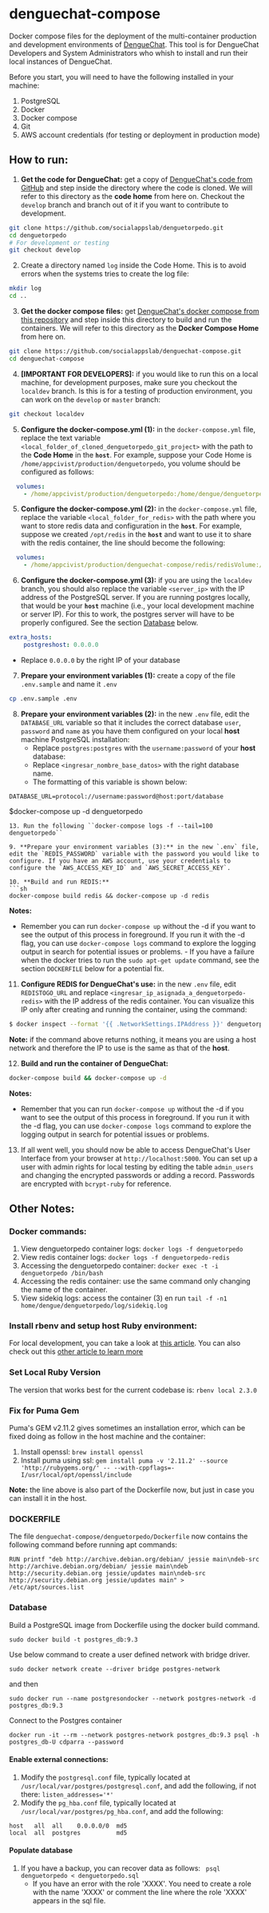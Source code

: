 # denguechat-compose
Docker compose files for the deployment of the multi-container production and development environments of [DengueChat](https://github.com/socialappslab/denguetorpedo). This tool is for DengueChat Developers and System Administrators who whish to install and run their local instances of DengueChat. 

Before you start, you will need to have the following installed in your machine:
1. PostgreSQL
2. Docker
3. Docker compose
4. Git
5. AWS account credentials (for testing or deployment in production mode) 


## How to run: 

1. **Get the code for DengueChat:** get a copy of [DengueChat's code from GitHub](https://github.com/socialappslab/denguetorpedo) and step inside the directory where the code is cloned. We will refer to this directory as the **code home** from here on. Checkout the `develop` branch and branch out of it if you want to contribute to development.  
```sh
git clone https://github.com/socialappslab/denguetorpedo.git
cd denguetorpedo
# For development or testing
git checkout develop
```

2. Create a directory named `log` inside the Code Home. This is to avoid errors when the systems tries to create the log file:
```sh
mkdir log
cd .. 
```

3. **Get the docker compose files:** get [DengueChat's docker compose from this repository](https://github.com/socialappslab/denguechat-compose) and step inside this directory to build and run the containers. We will refer to this directory as the **Docker Compose Home** from here on.
```sh
git clone https://github.com/socialappslab/denguechat-compose.git
cd denguechat-compose
```

4. **[IMPORTANT FOR DEVELOPERS]:** if you would like to run this on a local machine, for development purposes, make sure you checkout the `localdev` branch. Is this is for a testing of production environment, you can work on the `develop` or `master` branch: 
```sh
git checkout localdev
```

5. **Configure the docker-compose.yml (1):** in the `docker-compose.yml` file, replace the text variable `<local_folder_of_cloned_denguetorpedo_git_project>` with the path to the **Code Home** in the **`host`**. For example, suppose your Code Home is `/home/appcivist/production/denguetorpedo`, you volume should be configured as follows: 
```yaml
  volumes:
    - /home/appcivist/production/denguetorpedo:/home/dengue/denguetorpedo
```

5.  **Configure the docker-compose.yml (2):** in the `docker-compose.yml` file, replace the variable `<local_folder_for_redis>` with the path where you want to store redis data and configuration in the **`host`**. For example, suppose we created `/opt/redis` in the **`host`** and want to use it to share with the redis container, the line should become the following: 
```yaml
  volumes:
    - /home/appcivist/production/denguechat-compose/redis/redisVolume:/bitnami
```
 
6.  **Configure the docker-compose.yml (3):** if you are using the `localdev` branch, you should also replace the variable `<server_ip>` with the IP address of the PostgreSQL server. If you are running postgres locally, that would be your **`host`** machine (i.e., your local development machine or server IP). For this to work, the postgres server will have to be properly configured. See the section [Database](#database) below.  
```yaml
extra_hosts:
    postgreshost: 0.0.0.0 
```
- Replace `0.0.0.0` by the right IP of your database
	
	
7. **Prepare your environment variables (1):** create a copy of the file `.env.sample` and name it `.env` 
```sh
cp .env.sample .env
```

8. **Prepare your environment variables (2):** in the new `.env` file, edit the `DATABASE_URL` variable so that it includes the correct database `user`, `password` and `name` as you have them configured on your local **host** machine PostgreSQL installation:  
    - Replace `postgres:postgres` with the `username:password` of your **host** database:
    - Replace `<ingresar_nombre_base_datos>` with the right database name. 
    - The formatting of this variable is shown below: 

```
DATABASE_URL=protocol://username:password@host:port/database
```
$docker-compose up -d denguetorpedo 
```
13. Run the following ``docker-compose logs -f --tail=100 denguetorpedo``

9. **Prepare your environment variables (3):** in the new `.env` file, edit the `REDIS_PASSWORD` variable with the password you would like to configure. If you have an AWS account, use your credentials to configure the `AWS_ACCESS_KEY_ID` and `AWS_SECRET_ACCESS_KEY`. 

10. **Build and run REDIS:** 
```sh
docker-compose build redis && docker-compose up -d redis
```

**Notes:** 
   - Remember you can run `docker-compose up` without the -d if you want to see the output of this process in foreground. If you run it with the -d flag, you can use `docker-compose logs` command to explore the logging output in search for potential issues or problems. 
	- If you have a failure when the docker tries to run the `sudo apt-get update` command, see the section `DOCKERFILE` below for a potential fix. 

11. **Configure REDIS for DengueChat's use:** in the new `.env` file, edit `REDISTOGO_URL` and replace `<ingresar_ip_asignada_a_denguetorpedo-redis>` with the IP address of the redis container. You can visualize this IP only after creating and running the container, using the command: 
```sh
$ docker inspect --format '{{ .NetworkSettings.IPAddress }}' denguetorpedo-redis
```

**Note:** if the command above returns nothing, it means you are using a host network and therefore the IP to use is the same as that of the **host**.  

12. **Build and run the container of DengueChat:** 
```sh
docker-compose build && docker-compose up -d
```
**Notes:** 
   - Remember that you can run `docker-compose up` without the -d if you want to see the output of this process in foreground. If you run it with the -d flag, you can use `docker-compose logs` command to explore the logging output in search for potential issues or problems. 

13. If all went well, you should now be able to access DengueChat's User Interface from your browser at `http://localhost:5000`. You can set up a user with admin rights for local testing by editing the table `admin_users` and changing the encrypted passwords or adding a record. Passwords are encrypted with `bcrypt-ruby` for reference.  

## Other Notes: 
### Docker commands: 
1. View denguetorpedo container logs: `docker logs -f denguetorpedo`
2. View redis container logs: `docker logs -f denguetorpedo-redis`
3. Accessing the denguetorpedo container: `docker exec -t -i denguetorpedo /bin/bash` 
4. Accessing the redis container: use the same command only changing the name of the container. 
5. View sidekiq logs: access the container (3) en run `tail -f -n1 home/dengue/denguetorpedo/log/sidekiq.log`

### Install rbenv and setup host Ruby environment:
For local development, you can take a look at [this article](https://github.com/rbenv/rbenv#homebrew-on-macos). You can also check out this [other article to learn more](https://thoughtbot.com/blog/using-rbenv-to-manage-rubies-and-gems)

### Set Local Ruby Version
The version that works best for the current codebase is: `rbenv local 2.3.0`


### Fix for Puma Gem
Puma's GEM v2.11.2 gives sometimes an installation error, which can be fixed doing as follow in the host machine and the container: 
1. Install openssl: `brew install openssl`
2. Install puma using ssl: `gem install puma -v '2.11.2' --source 'http://rubygems.org/' -- --with-cppflags=-I/usr/local/opt/openssl/include`

**Note:** the line above is also part of the Dockerfile now, but just in case you can install it in the host.  

### DOCKERFILE
The file `denguechat-compose/denguetorpedo/Dockerfile` now contains the following command before running apt commands:
```
RUN printf "deb http://archive.debian.org/debian/ jessie main\ndeb-src http://archive.debian.org/debian/ jessie main\ndeb http://security.debian.org jessie/updates main\ndeb-src http://security.debian.org jessie/updates main" > /etc/apt/sources.list
```


### Database

Build a PostgreSQL image from Dockerfile using the docker build command.

`sudo docker build -t postgres_db:9.3 `

Use below command to create a user defined network with bridge driver.

`sudo docker network create --driver bridge postgres-network`

 and then 

`sudo docker run --name postgresondocker --network postgres-network -d postgres_db:9.3`

Connect to the Postgres container

`docker run -it --rm --network postgres-network postgres_db:9.3 psql -h postgres_db-U cdparra --password`


#### Enable external connections: 
1. Modify the `postgresql.conf` file, typically located at `/usr/local/var/postgres/postgresql.conf`, and add the following, if not there: `listen_addresses='*'`
2. Modify the `pg_hba.conf` file, typically located at `/usr/local/var/postgres/pg_hba.conf`, and add the following: 
```
host   all  all    0.0.0.0/0  md5
local  all  postgres          md5
```

#### Populate database
1. If you have a backup, you can recover data as follows: 
` psql denguetorpedo < denguetorpedo.sql`
    - If you have an error with the role 'XXXX'. You need to create a role with the name 'XXXX' or comment the line where the role 'XXXX' appears in the sql file.
